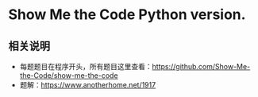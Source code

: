 Show Me the Code Python version.
=========

相关说明
---------

+ 每题题目在程序开头，所有题目这里查看：https://github.com/Show-Me-the-Code/show-me-the-code
+ 题解：https://www.anotherhome.net/1917
